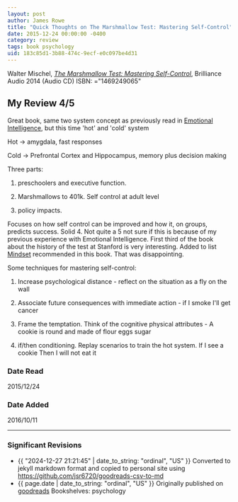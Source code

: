```yaml
---
layout: post
author: James Rowe
title: "Quick Thoughts on The Marshmallow Test: Mastering Self-Control"
date: 2015-12-24 00:00:00 -0400
category: review
tags: book psychology
uid: 183c85d1-3b88-474c-9ecf-e0c097be4d31
---
```


Walter Mischel, *[The Marshmallow Test: Mastering Self-Control](https://www.goodreads.com/book/show/20791679)*,  Brilliance Audio 2014 (Audio CD) ISBN: ="1469249065"

## My Review 4/5

Great book, same two system concept as previously read in [Emotional Intelligence](https://www.goodreads.com/book/show/26329), but this time 'hot' and 'cold' system

Hot -> amygdala, fast responses

Cold -> Prefrontal Cortex and Hippocampus, memory plus decision making

Three parts: 

1. preschoolers and executive function. 

2. Marshmallows to 401k. Self control at adult level

3. policy impacts.

Focuses on how self control can be improved and how it, on groups, predicts success. Solid 4. Not quite a 5 not sure if this is because of my previous experience with Emotional Intelligence. First third of the book about the history of the test at Stanford is very interesting. Added to list [Mindset](https://www.goodreads.com/book/show/40745) recommended in this book. That was disappointing.

Some techniques for mastering self-control:

1. Increase psychological distance - reflect on the situation as a fly on the wall

2. Associate future consequences with immediate action - if I smoke I'll get cancer

3. Frame the temptation. Think of the cognitive physical attributes - A cookie is round and made of flour eggs sugar

4. if/then conditioning. Replay scenarios to train the hot system. If I see a cookie Then I will not eat it

### Date Read
2015/12/24

### Date Added
2016/10/11

---

### Significant Revisions

- {{ "2024-12-27 21:21:45" | date_to_string: "ordinal", "US" }} Converted to jekyll markdown format and copied to personal site using <https://github.com/jsr6720/goodreads-csv-to-md>
- {{ page.date | date_to_string: "ordinal", "US" }} Originally published on [goodreads](https://www.goodreads.com) Bookshelves: psychology